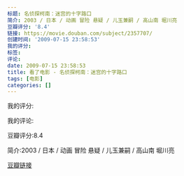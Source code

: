 ```yaml
---
标题: 名侦探柯南：迷宫的十字路口
简介: 2003 / 日本 / 动画 冒险 悬疑 / 儿玉兼嗣 / 高山南 堀川亮
豆瓣评分: '8.4'
链接: https://movie.douban.com/subject/2357707/
创建时间: '2009-07-15 23:58:53'
我的评分:
标签:
评论:
date: 2009-07-15 23:58:53
title: 看了电影 - 名侦探柯南：迷宫的十字路口
tags: [电影]
categories: []
---
```


我的评分:

我的评论:

豆瓣评分:8.4

简介:2003 / 日本 / 动画 冒险 悬疑 / 儿玉兼嗣 / 高山南 堀川亮

[豆瓣链接](https://movie.douban.com/subject/2357707/)

